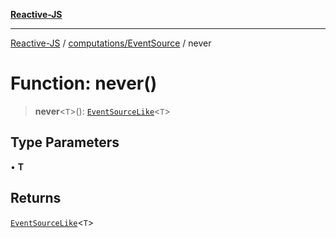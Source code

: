 [**Reactive-JS**](../../../README.md)

***

[Reactive-JS](../../../README.md) / [computations/EventSource](../README.md) / never

# Function: never()

> **never**\<`T`\>(): [`EventSourceLike`](../../interfaces/EventSourceLike.md)\<`T`\>

## Type Parameters

• **T**

## Returns

[`EventSourceLike`](../../interfaces/EventSourceLike.md)\<`T`\>
